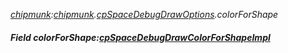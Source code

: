 _[chipmunk](../../modules/chipmunk/chipmunk-module.md):[chipmunk](../../modules/chipmunk/chipmunk-module.md).[cpSpaceDebugDrawOptions](../../modules/chipmunk/chipmunk-cpspacedebugdrawoptions.md).colorForShape_
##### Field colorForShape:[cpSpaceDebugDrawColorForShapeImpl](../../modules/chipmunk/chipmunk-cpspacedebugdrawcolorforshapeimpl.md)
